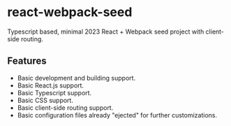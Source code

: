 # react-webpack-seed

Typescript based, minimal 2023 React + Webpack seed project with client-side routing.

## Features

- Basic development and building support.
- Basic React.js support.
- Basic Typescript support.
- Basic CSS support.
- Basic client-side routing support.
- Basic configuration files already "ejected" for further customizations.
